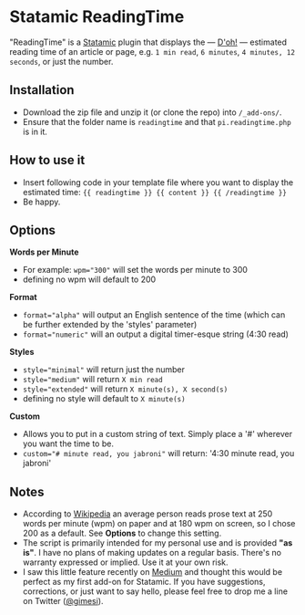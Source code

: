 # Statamic ReadingTime
"ReadingTime" is a [Statamic](http://www.statamic.com) plugin that displays the — [D'oh!](http://www.youtube.com/watch?v=g6GuEswXOXo) — estimated reading time of an article or page, e.g. `1 min read`, `6 minutes`, `4 minutes, 12 seconds`, or just the number.

## Installation
- Download the zip file and unzip it (or clone the repo) into	`/_add-ons/`.
- Ensure that the folder name is `readingtime` and that `pi.readingtime.php` is in it.

## How to use it
- Insert following code in your template file where you want to display the estimated time:
`{{ readingtime }} {{ content }} {{ /readingtime }}`
- Be happy.

## Options

**Words per Minute**
- For example: `wpm="300"` will set the words per minute to 300
- defining no wpm will default to 200

**Format**
-  `format="alpha"` will output an English sentence of the time (which can be further extended by the 'styles' parameter)
- `format="numeric"` will an output a digital timer-esque string (4:30 read) 

**Styles**
- `style="minimal"` will return just the number
- `style="medium"` will return `X min read`
- `style="extended"` will return `X minute(s), X second(s)`
- defining no style will default to `X minute(s)`

**Custom**
- Allows you to put in a custom string of text. Simply place a '#' wherever you want the time to be.
- `custom="# minute read, you jabroni"` will return: '4:30 minute read, you jabroni'

## Notes
- According to [Wikipedia](http://en.wikipedia.org/wiki/Words_per_minute) an average person reads prose text at 250 words per minute (wpm) on paper and at 180 wpm on screen, so I chose 200 as a default. See **Options** to change this setting.
- The script is primarily intended for my personal use and is provided **"as is"**. I have no plans of making updates on a regular basis. There's no warranty expressed or implied. Use it at your own risk.
- I saw this little feature recently on [Medium](http://www.medium.com) and thought this would be perfect as my first add-on for Statamic. If you have suggestions, corrections, or just want to say hello, please feel free to drop me a line on Twitter ([@gimesi](http://twitter.com/gimesi)).